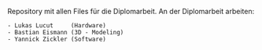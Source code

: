Repository mit allen Files für die Diplomarbeit. An der Diplomarbeit arbeiten:

    - Lukas Lucut     (Hardware)
    - Bastian Eismann (3D - Modeling)
    - Yannick Zickler (Software)
